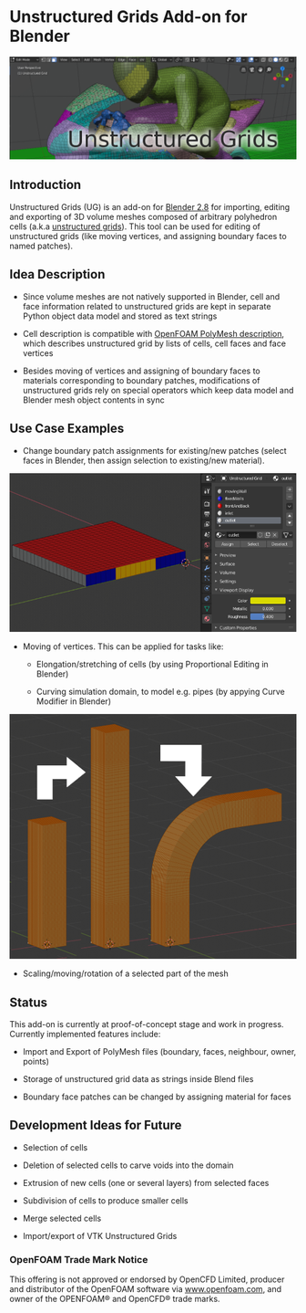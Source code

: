 # Unstructured Grids Add-on for Blender

<p align="left"><img src="examples/ug_title.png"></p>

## Introduction

Unstructured Grids (UG) is an add-on for [Blender
2.8](https://www.blender.org/2-8) for importing, editing and exporting
of 3D volume meshes composed of arbitrary polyhedron cells
(a.k.a [unstructured grids](https://en.wikipedia.org/wiki/Unstructured_grid)).
This tool can be used for editing of unstructured grids 
(like moving vertices, and assigning boundary faces
to named patches).


## Idea Description

- Since volume meshes are not natively supported in Blender, 
  cell and face information related to unstructured grids are kept in
  separate Python object data model and stored as text strings

- Cell description is compatible with
  [OpenFOAM PolyMesh description](https://cfd.direct/openfoam/user-guide/v7-mesh-description/),
  which describes unstructured grid by lists of cells, cell faces and face vertices

- Besides moving of vertices and assigning of boundary faces to materials
  corresponding to boundary patches, modifications of unstructured grids
  rely on special operators which keep data model and Blender mesh
  object contents in sync


## Use Case Examples

- Change boundary patch assignments for existing/new patches (select
  faces in Blender, then assign selection to existing/new
  material).

<p align="left"><img src="examples/ug_boundary_patch_assign.png"></p>

- Moving of vertices. This can be applied for tasks like:
  
  - Elongation/stretching of cells (by using Proportional Editing in
    Blender)

  - Curving simulation domain, to model e.g. pipes (by appying Curve
    Modifier in Blender)

<p align="left"><img src="examples/ug_stretch_and_bend.png"></p>

  - Scaling/moving/rotation of a selected part of the mesh


## Status

This add-on is currently at proof-of-concept stage and work in progress.
Currently implemented features include:

- Import and Export of PolyMesh files (boundary, faces, neighbour, owner, points)

- Storage of unstructured grid data as strings inside Blend files

- Boundary face patches can be changed by assigning material for faces


## Development Ideas for Future

- Selection of cells

- Deletion of selected cells to carve voids into the domain

- Extrusion of new cells (one or several layers) from selected faces

- Subdivision of cells to produce smaller cells

- Merge selected cells

- Import/export of VTK Unstructured Grids


### OpenFOAM Trade Mark Notice

This offering is not approved or endorsed by OpenCFD Limited, producer
and distributor of the OpenFOAM software via www.openfoam.com, and
owner of the OPENFOAM® and OpenCFD® trade marks.

